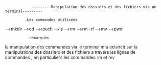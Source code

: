                 ---------Manipulation des dossiers et des fichiers via un terminal---------
                     
             .Les commandes utilisées
-->mkdir 
-->cd
-->touch
-->ls
-->rm
-->rm -rf
-->mv
-->pwd

              .remarques
la manipulation des commandes via le terminal m'a eclaircit sur la manipulations des 
dossiers et des fichiers a travers les lignes de commandes , en particuliers les 
commandes rm et mv
